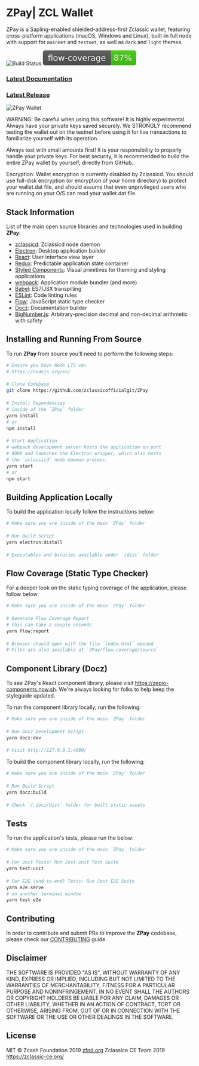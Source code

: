 # ZPay| ZCL Wallet

ZPay is a Sapling-enabled shielded-address-first Zclassic wallet, featuring cross-platform applications (macOS, Windows and Linux), built-in full node with support for `mainnet` and `testnet`, as well as `dark` and `light` themes.

![Build Status](https://app.bitrise.io/app/a5bc7a8391d5501b/status.svg?token=SOuGNc3Qf9rCj3Osl-eHyQ&branch=master)
![Flow Coverage](./public/flow-coverage-badge.svg)

### [Latest Documentation](https://zepiowallet.com)

### [Latest Release](https://github.com/zclassicofficialgit/ZPay)

![ZPay Wallet](https://github.com/zclassicofficialgit/ZPay/assets/dashboard.png)

WARNING: Be careful when using this software! It is highly experimental. Always have your private keys saved securely. We STRONGLY recommend testing the wallet out on the testnet before using it for live transactions to familiarize yourself with its operation.

Always test with small amounts first! It is your responsibility to properly handle your private keys.
For best security, it is recommended to build the entire ZPay wallet by yourself, directly from GitHub.

Encryption: Wallet encryption is currently disabled by Zclassicd. You should use full-disk encryption (or encryption of your home directory) to protect your wallet.dat file, and should assume that even unprivileged users who are running on your O/S can read your wallet.dat file.

## Stack Information

List of the main open source libraries and technologies used in building **ZPay**:

- [zclassicd](https://github.com/zclassicofficialgit/zclassic): Zclassicd node daemon
- [Electron](https://github.com/electron/electron): Desktop application builder
- [React](https://facebook.github.io/react/): User interface view layer
- [Redux](https://redux.js.org/): Predictable application state container
- [Styled Components](https://www.styled-components.com/): Visual primitives for theming and styling applications
- [webpack](https://webpack.github.io/): Application module bundler (and more)
- [Babel](https://babeljs.io/): ES7/JSX transpilling
- [ESLint](https://eslint.org/): Code linting rules
- [Flow](https://flow.org): JavaScript static type checker
- [Docz](https://docz.site): Documentation builder
- [BigNumber.js](https://github.com/MikeMcl/bignumber.js#readme): Arbitrary-precision decimal and non-decimal arithmetic with safety

## Installing and Running From Source

To run **ZPay** from source you'll need to perform the following steps:
```bash
# Ensure you have Node LTS v8+
# https://nodejs.org/en/

# Clone Codebase
git clone https://github.com/zclassicofficialgit/ZPay

# Install Dependencies
# inside of the `ZPay` folder
yarn install
# or
npm install

# Start Application
# webpack development server hosts the application on port
# 8080 and launches the Electron wrapper, which also hosts
# the `zclassicd` node daemon process.
yarn start
# or
npm start
```

## Building Application Locally

To build the application locally follow the instructions below:
```bash
# Make sure you are inside of the main `ZPay` folder

# Run Build Script
yarn electron:distall

# Executables and binaries available under `/dist` folder
```

## Flow Coverage (Static Type Checker)

For a deeper look on the static typing coverage of the application, please follow below:
```bash
# Make sure you are inside of the main `ZPay` folder

# Generate Flow Coverage Report
# this can take a couple seconds
yarn flow:report

# Browser should open with the file `index.html` opened
# Files are also available at `ZPay/flow-coverage/source`
```

## Component Library (Docz)

To see ZPay's React component library, please visit https://zepio-components.now.sh. We're always looking for folks to help keep the styleguide updated.

To run the component library locally, run the following:
```bash
# Make sure you are inside of the main `ZPay` folder

# Run Docz Development Script
yarn docz:dev

# Visit http://127.0.0.1:4000/
```

To build the component library locally, run the following:
```bash
# Make sure you are inside of the main `ZPay` folder

# Run Build Script
yarn docz:build

# Check `/.docz/dist` folder for built static assets
```

## Tests

To run the application's tests, please run the below:
```bash
# Make sure you are inside of the main `ZPay` folder

# For Unit Tests: Run Jest Unit Test Suite
yarn test:unit

# For E2E (end-to-end) Tests: Run Jest E2E Suite
yarn e2e:serve
# on another terminal window
yarn test e2e
```

## Contributing

In order to contribute and submit PRs to improve the **ZPay** codebase, please check our [CONTRIBUTING](https://github.com/zclassicofficialgit/ZPay/blob/1.0/CONTRIBUTING.md) guide.

## Disclaimer

THE SOFTWARE IS PROVIDED "AS IS", WITHOUT WARRANTY OF ANY KIND, EXPRESS OR IMPLIED, INCLUDING BUT NOT LIMITED TO THE WARRANTIES OF MERCHANTABILITY, FITNESS FOR A PARTICULAR PURPOSE AND NONINFRINGEMENT. IN NO EVENT SHALL THE AUTHORS OR COPYRIGHT HOLDERS BE LIABLE FOR ANY CLAIM, DAMAGES OR OTHER LIABILITY, WHETHER IN AN ACTION OF CONTRACT, TORT OR OTHERWISE, ARISING FROM, OUT OF OR IN CONNECTION WITH THE SOFTWARE OR THE USE OR OTHER DEALINGS IN THE SOFTWARE.

## License

MIT © Zcash Foundation 2019 [zfnd.org](https://zfnd.org)
Zclassice CE Team 2019 https://zclassic-ce.org/
